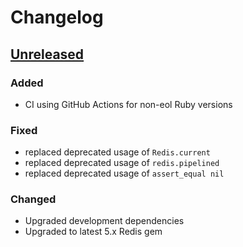 # Changelog

## [Unreleased]

### Added

- CI using GitHub Actions for non-eol Ruby versions

### Fixed

- replaced deprecated usage of `Redis.current`
- replaced deprecated usage of `redis.pipelined`
- replaced deprecated usage of `assert_equal nil`

### Changed

- Upgraded development dependencies
- Upgraded to latest 5.x Redis gem

[unreleased]:
https://github.com/prognostikos/cb2/compare/02b79a4...HEAD
